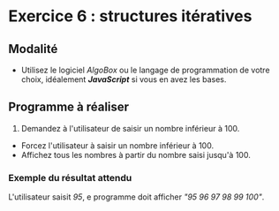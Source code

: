 # Exercice 6 : structures itératives

## Modalité

- Utilisez le logiciel *AlgoBox* ou le langage de programmation de votre choix, idéalement ***JavaScript*** si vous en avez les bases.

## Programme à réaliser

1. Demandez à l'utilisateur de saisir un nombre inférieur à 100.
- Forcez l'utilisateur à saisir un nombre inférieur à 100.
- Affichez tous les nombres à partir du nombre saisi jusqu'à 100.

### Exemple du résultat attendu

L'utilisateur saisit *95*,  e programme doit afficher *"95 96 97 98 99 100"*.